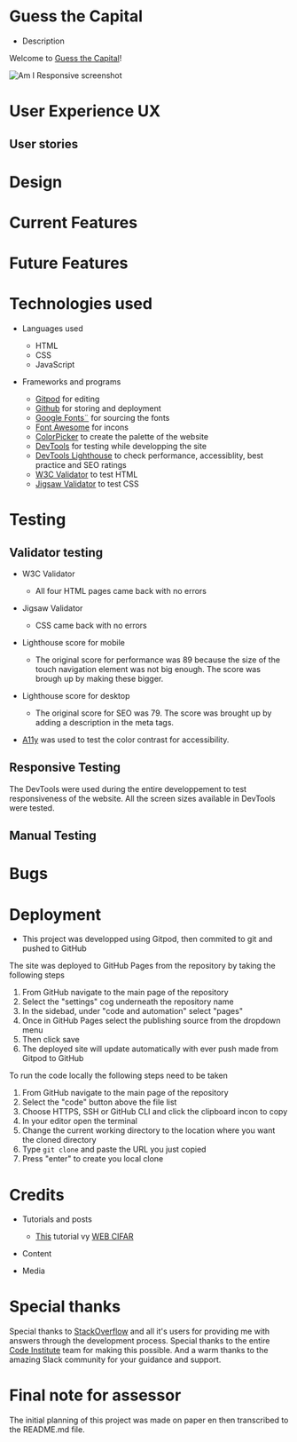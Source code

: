 # Guess the Capital
- Description

Welcome to [Guess the Capital]()!

![Am I Responsive screenshot]()

# User Experience UX
## User stories

# Design

# Current Features

# Future Features

# Technologies used
- Languages used
  - HTML
  - CSS
  - JavaScript

- Frameworks and programs
  - [Gitpod](https://gitpod.io/workspaces) for editing
  - [Github](https://github.com/) for storing and deployment
  - [Google Fonts¨](https://fonts.google.com/) for sourcing the fonts
  - [Font Awesome](https://fontawesome.com/search?q=moon&s=solid%2Cbrands) for incons
  - [ColorPicker](https://imagecolorpicker.com/en) to create the palette of the website
  - [DevTools](https://developer.chrome.com/docs/devtools/) for testing while developping the site
  - [DevTools Lighthouse](https://developers.google.com/web/tools/lighthouse) to check performance, accessiblity, best practice and SEO ratings
  - [W3C Validator](https://www.stockvault.net/) to test HTML
  - [Jigsaw Validator](https://jigsaw.w3.org/css-validator/) to test CSS

# Testing

## Validator testing

- W3C Validator
  - All four HTML pages came back with no errors
- Jigsaw Validator
  - CSS came back with no errors
- Lighthouse score for mobile
  - The original score for performance was 89 because the size of the touch navigation element was not big enough. The score was brough up by making these bigger.



- Lighthouse score for desktop
  - The original score for SEO was 79. The score was brought up by adding a description in the meta tags.



- [A11y](https://color.a11y.com/Contrast/) was used to test the color contrast for accessibility.



## Responsive Testing

The DevTools were used during the entire developpement to test responsiveness of the website. All the screen sizes available in DevTools were tested.

## Manual Testing

# Bugs

# Deployment 
- This project was developped using Gitpod, then commited to git and pushed to GitHub

The site was deployed to GitHub Pages from the repository by taking the following steps

  1. From GitHub navigate to the main page of the repository
  2. Select the "settings" cog underneath the repository name
  3. In the sidebad, under "code and automation" select "pages"
  4. Once in GitHub Pages select the publishing source from the dropdown menu
  5. Then click save
  6. The deployed site will update automatically with ever push made from Gitpod to GitHub

To run the code locally the following steps need to be taken
  1. From GitHub navigate to the main page of the repository
  2. Select the "code" button above the file list
  3. Choose HTTPS, SSH or GitHub CLI and click the clipboard incon to copy
  4. In your editor open the terminal
  5. Change the current working directory to the location where you want the cloned directory
  6. Type ```git clone``` and paste the URL you just copied
  7. Press "enter" to create you local clone


# Credits

- Tutorials and posts
  - [This](https://www.youtube.com/watch?v=qXXM9nVxLWk&t=855s) tutorial vy [WEB CIFAR](https://www.youtube.com/c/WEBCIFAROfficial)
- Content

- Media


# Special thanks

Special thanks to [StackOverflow](https://stackoverflow.com/) and all it's users for providing me with answers through the development process. Special thanks to the entire [Code Institute](https://codeinstitute.net/global/) team for making this possible. And a warm thanks to the amazing Slack community for your guidance and support.

# Final note for assessor

The initial planning of this project was made on paper en then transcribed to the README.md file.
